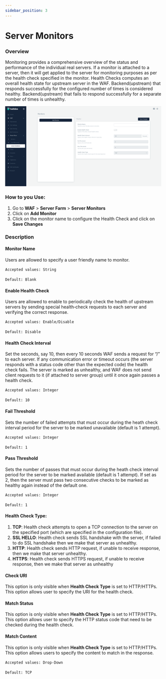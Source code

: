 ```yaml
---
sidebar_position: 3
---
```


# Server Monitors

### Overview
Monitoring provides a comprehensive overview of the status and performance of the individual real servers. If a monitor is attached to a server, then it will get applied to the server for monitoring purposes as per the health check specified in the monitor. Health Checks computes an overall health state for upstream server in the WAF. Backend(upstream) that responds successfully for the configured number of times is considered healthy. Backend(upstream) that fails to respond successfully for a separate number of times is unhealthy.

![Monitors](/img/ce-waf/docs/monitor2.png)

### How to you Use:

1. Go to **WAF** > **Server Farm** > **Server Monitors**
2. Click on **Add Monitor**
3. Click on the monitor name to configure the Health Check and click on **Save Changes**

### Description

#### Monitor Name 
Users are allowed to specify a user friendly name to monitor.

    Accepted values: String 

    Default: Blank  

#### Enable Health Check
Users are allowed to enable to periodically check the health of upstream servers by sending special health‑check requests to each server and verifying the correct response.

    Accepted values: Enable/Disable 

    Default: Disable  

#### Health Check Interval
Set the seconds, say 10, then every 10 seconds WAF sends a request for “/” to each server. If any communication error or timeout occurs (the server responds with a status code other than the expected code) the health check fails. The server is marked as unhealthy, and WAF does not send client requests to it (if attached to server group) until it once again passes a health check.

    Accepted values: Integer 

    Default: 10  

#### Fail Threshold
Sets the number of failed attempts that must occur during the heath check interval period for the server to be marked unavailable (default is 1 attempt).
  
    Accepted values: Integer 

    Default: 1  

#### Pass Threshold 
Sets the number of passes that must occur during the heath check interval period for the server to be marked available (default is 1 attempt). If set as 2, then the server must pass two consecutive checks to be marked as healthy again instead of the default one.

    Accepted values: Integer 

    Default: 1  

#### Health Check Type:
1. **TCP**: 
Health check attempts to open a TCP connection to the server on the specified port (which are specified in the configuration file).
2.  **SSL HELLO**:
Health check sends SSL handshake with the server, if failed to do SSL handshake then we make that server as unhealthy.
3.  **HTTP**: 
Health check sends HTTP request, if unable to receive response, then we make that server unhealthy.
4.  **HTTPS**: 
Health check sends HTTPS request, if unable to receive response, then we make that server as unhealthy

#### Check URI
This option is only visible when **Health Check Type** is set to HTTP/HTTPs. This option allows user to specify the URI for the health check.

####  Match Status
This option is only visible when **Health Check Type** is set to HTTP/HTTPs. This option allows user to specify the HTTP status code that need to be checked during the health check.

#### Match Content
This option is only visible when **Health Check Type** is set to HTTP/HTTPs. This option allows users to specify the content to match in the response.

    Accepted values: Drop-Down 

    Default: TCP  
